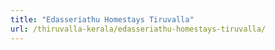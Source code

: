 ```yaml
---
title: "Edasseriathu Homestays Tiruvalla"
url: /thiruvalla-kerala/edasseriathu-homestays-tiruvalla/
---
```

